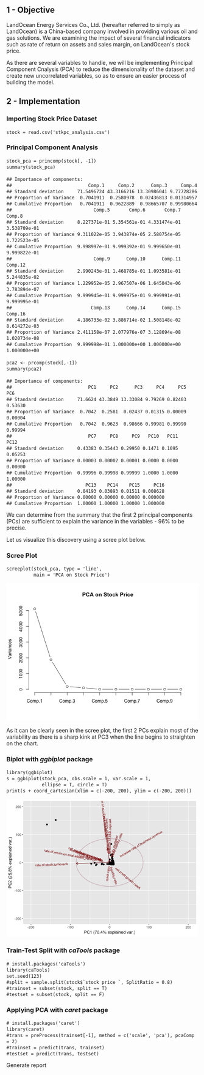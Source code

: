 1 - Objective
-------------

LandOcean Energy Services Co., Ltd. (hereafter referred to simply as LandOcean) is a China-based company involved in providing various oil and gas solutions. We are examining the impact of several financial indicators such as rate of return on assets and sales margin, on LandOcean's stock price.

As there are several variables to handle, we will be implementing Principal Component Cnalysis (PCA) to reduce the dimensionality of the dataset and create new uncorrelated variables, so as to ensure an easier process of building the model.

2 - Implementation
------------------

### Importing Stock Price Dataset

    stock = read.csv('stkpc_analysis.csv')

### Principal Component Analysis

    stock_pca = princomp(stock[, -1])
    summary(stock_pca)

    ## Importance of components:
    ##                            Comp.1     Comp.2      Comp.3     Comp.4
    ## Standard deviation     71.5496724 43.3166216 13.30986041 9.77728286
    ## Proportion of Variance  0.7041911  0.2580978  0.02436813 0.01314957
    ## Cumulative Proportion   0.7041911  0.9622889  0.98665707 0.99980664
    ##                              Comp.5       Comp.6       Comp.7       Comp.8
    ## Standard deviation     8.227371e-01 5.354561e-01 4.331474e-01 3.538709e-01
    ## Proportion of Variance 9.311022e-05 3.943874e-05 2.580754e-05 1.722523e-05
    ## Cumulative Proportion  9.998997e-01 9.999392e-01 9.999650e-01 9.999822e-01
    ##                              Comp.9      Comp.10      Comp.11      Comp.12
    ## Standard deviation     2.990243e-01 1.468785e-01 1.093581e-01 5.244835e-02
    ## Proportion of Variance 1.229952e-05 2.967507e-06 1.645043e-06 3.783894e-07
    ## Cumulative Proportion  9.999945e-01 9.999975e-01 9.999991e-01 9.999995e-01
    ##                             Comp.13      Comp.14      Comp.15      Comp.16
    ## Standard deviation     4.186733e-02 3.886714e-02 1.508148e-02 8.614272e-03
    ## Proportion of Variance 2.411158e-07 2.077976e-07 3.128694e-08 1.020734e-08
    ## Cumulative Proportion  9.999998e-01 1.000000e+00 1.000000e+00 1.000000e+00

    pca2 <- prcomp(stock[,-1])
    summary(pca2)

    ## Importance of components:
    ##                            PC1     PC2      PC3     PC4     PC5     PC6
    ## Standard deviation     71.6624 43.3849 13.33084 9.79269 0.82403 0.53630
    ## Proportion of Variance  0.7042  0.2581  0.02437 0.01315 0.00009 0.00004
    ## Cumulative Proportion   0.7042  0.9623  0.98666 0.99981 0.99990 0.99994
    ##                            PC7     PC8     PC9   PC10   PC11    PC12
    ## Standard deviation     0.43383 0.35443 0.29950 0.1471 0.1095 0.05253
    ## Proportion of Variance 0.00003 0.00002 0.00001 0.0000 0.0000 0.00000
    ## Cumulative Proportion  0.99996 0.99998 0.99999 1.0000 1.0000 1.00000
    ##                           PC13    PC14    PC15     PC16
    ## Standard deviation     0.04193 0.03893 0.01511 0.008628
    ## Proportion of Variance 0.00000 0.00000 0.00000 0.000000
    ## Cumulative Proportion  1.00000 1.00000 1.00000 1.000000

We can determine from the summary that the first 2 principal components
(PCs) are sufficient to explain the variance in the variables - 96% to
be precise.

Let us visualize this discovery using a scree plot below.

### Scree Plot

    screeplot(stock_pca, type = 'line',
              main = 'PCA on Stock Price')

![](README_files/figure-markdown_strict/unnamed-chunk-3-1.png)

As it can be clearly seen in the scree plot, the first 2 PCs explain
most of the variability as there is a sharp kink at PC3 when the line
begins to straighten on the chart.

### Biplot with *ggbiplot* package

    library(ggbiplot)
    s = ggbiplot(stock_pca, obs.scale = 1, var.scale = 1, 
                 ellipse = T, circle = T)
    print(s + coord_cartesian(xlim = c(-200, 200), ylim = c(-200, 200)))

![](README_files/figure-markdown_strict/unnamed-chunk-4-1.png)

### Train-Test Split with *caTools* package

    # install.packages('caTools')
    library(caTools)
    set.seed(123)
    #split = sample.split(stock$`stock price `, SplitRatio = 0.8)
    #trainset = subset(stock, split == T)
    #testset = subset(stock, split == F)

### Applying PCA with *caret* package

    # install.packages('caret')
    library(caret)
    #trans = preProcess(trainset[-1], method = c('scale', 'pca'), pcaComp = 2)
    #trainset = predict(trans, trainset)
    #testset = predict(trans, testset)

Generate report
